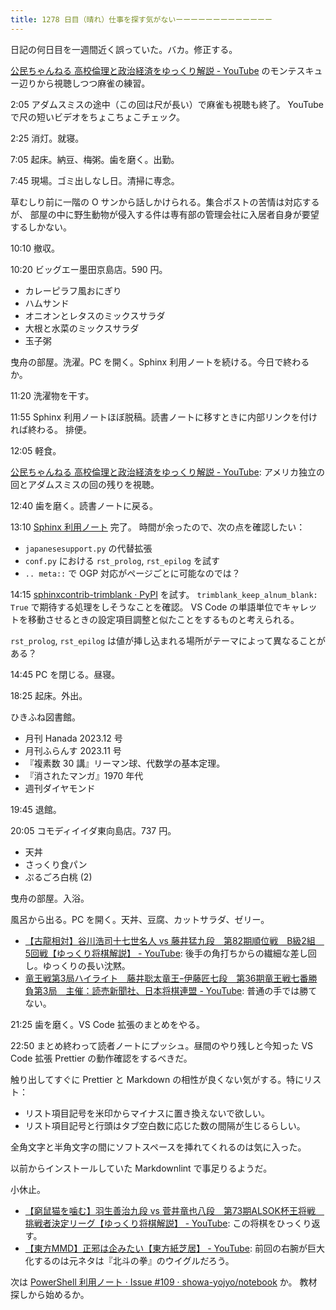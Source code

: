 ```yaml
---
title: 1278 日目（晴れ）仕事を探す気がないーーーーーーーーーーーーー
---
```


日記の何日目を一週間近く誤っていた。バカ。修正する。

[公民ちゃんねる 高校倫理と政治経済をゆっくり解説 - YouTube](https://www.youtube.com/playlist?list=PLQQ1MCm9skfub1Dg6O4BOdQydI9IMy-Ih)
のモンテスキュー辺りから視聴しつつ麻雀の練習。

2:05 アダムスミスの途中（この回は尺が長い）で麻雀も視聴も終了。
YouTube で尺の短いビデオをちょこちょこチェック。

2:25 消灯。就寝。

7:05 起床。納豆、梅粥。歯を磨く。出勤。

7:45 現場。ゴミ出しなし日。清掃に専念。

草むしり前に一階の O サンから話しかけられる。集合ポストの苦情は対応するが、
部屋の中に野生動物が侵入する件は専有部の管理会社に入居者自身が要望するしかない。

10:10 撤収。

10:20 ビッグエー墨田京島店。590 円。

* カレーピラフ風おにぎり
* ハムサンド
* オニオンとレタスのミックスサラダ
* 大根と水菜のミックスサラダ
* 玉子粥

曳舟の部屋。洗濯。PC を開く。Sphinx 利用ノートを続ける。今日で終わるか。

11:20 洗濯物を干す。

11:55 Sphinx 利用ノートほぼ脱稿。読書ノートに移すときに内部リンクを付ければ終わる。
排便。

12:05 軽食。

[公民ちゃんねる 高校倫理と政治経済をゆっくり解説 - YouTube](https://www.youtube.com/playlist?list=PLQQ1MCm9skfub1Dg6O4BOdQydI9IMy-Ih):
アメリカ独立の回とアダムスミスの回の残りを視聴。

12:40 歯を磨く。読書ノートに戻る。

13:10 [Sphinx 利用ノート](https://showa-yojyo.github.io/notebook/python-sphinx.html) 完了。
時間が余ったので、次の点を確認したい：

* `japanesesupport.py` の代替拡張
* `conf.py` における `rst_prolog`, `rst_epilog` を試す
* `.. meta::` で OGP 対応がページごとに可能なのでは？

14:15 [sphinxcontrib-trimblank · PyPI](https://pypi.org/project/sphinxcontrib-trimblank/) を試す。
`trimblank_keep_alnum_blank: True` で期待する処理をしそうなことを確認。
VS Code の単語単位でキャレットを移動させるときの設定項目調整と似たことをするものと考えられる。

`rst_prolog`, `rst_epilog` は値が挿し込まれる場所がテーマによって異なることがある？

14:45 PC を閉じる。昼寝。

18:25 起床。外出。

ひきふね図書館。

* 月刊 Hanada 2023.12 号
* 月刊ふらんす 2023.11 号
* 『複素数 30 講』リーマン球、代数学の基本定理。
* 『消されたマンガ』1970 年代
* 週刊ダイヤモンド

19:45 退館。

20:05 コモディイイダ東向島店。737 円。

* 天丼
* さっくり食パン
* ぷるごろ白桃 (2)

曳舟の部屋。入浴。

風呂から出る。PC を開く。天丼、豆腐、カットサラダ、ゼリー。

* [【古龍相対】谷川浩司十七世名人 vs 藤井猛九段　第82期順位戦　B級2組　5回戦【ゆっくり将棋解説】 - YouTube](https://www.youtube.com/watch?v=Zcab-omff8Q):
  後手の角打ちからの繊細な差し回し。ゆっくりの長い沈黙。
* [竜王戦第3局ハイライト　藤井聡太竜王ｰ伊藤匠七段　第36期竜王戦七番勝負第3局　主催：読売新聞社、日本将棋連盟 - YouTube](https://www.youtube.com/watch?v=OjIGhQFdq4M):
  普通の手では勝てない。

21:25 歯を磨く。VS Code 拡張のまとめをやる。

22:50 まとめ終わって読者ノートにプッシュ。昼間のやり残しと今知った
VS Code 拡張 Prettier の動作確認をするべきだ。

触り出してすぐに Prettier と Markdown の相性が良くない気がする。特にリスト：

* リスト項目記号を米印からマイナスに置き換えないで欲しい。
* リスト項目記号と行頭はタブ空白数に応じた数の間隔が生じるらしい。

全角文字と半角文字の間にソフトスペースを挿れてくれるのは気に入った。

以前からインストールしていた Markdownlint で事足りるようだ。

小休止。

* [【窮鼠猫を噛む】羽生善治九段 vs 菅井竜也八段　第73期ALSOK杯王将戦　挑戦者決定リーグ【ゆっくり将棋解説】 - YouTube](https://www.youtube.com/watch?v=idcE_hL0w7M):
  この将棋をひっくり返す。
* [【東方MMD】正邪は企みたい【東方紙芝居】 - YouTube](https://www.youtube.com/watch?v=a9byi4UOX2c):
  前回の右腕が巨大化するのは元ネタは『北斗の拳』のウイグルだろう。

次は [PowerShell 利用ノート · Issue #109 ·
showa-yojyo/notebook](https://github.com/showa-yojyo/notebook/issues/109) か。
教材探しから始めるか。
